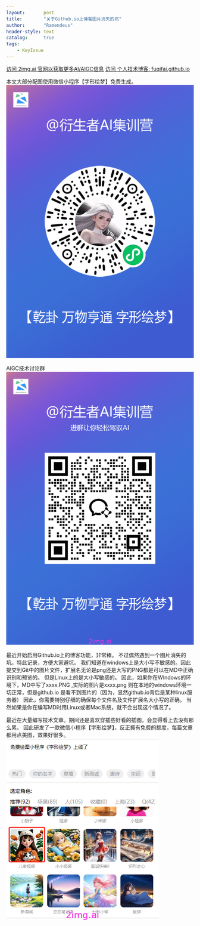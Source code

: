 ```yaml
---
layout:       post
title:        "关于Github.io上博客图片消失的坑"
author:       "Ramendeus"
header-style: text
catalog:      true
tags:
    - KeyIssue
---
```


[访问 2img.ai 官网以获取更多AI/AIGC信息](https://2img.ai)
[访问 个人技术博客: fuqifai.github.io](https://fuqifai.github.io)

本文大部分配图使用微信小程序【字形绘梦】免费生成。
![](/img/小程序码.png)

AIGC技术讨论群
![](/img/RA群永久二维码.png)

最近开始启用Github.io上的博客功能，非常棒。
不过偶然遇到一个图片消失的坑。特此记录，方便大家避坑。
我们知道在windows上是大小写不敏感的。因此提交到Git中的图片文件，扩展名无论是png还是大写的PNG都是可以在MD中正确识别和预览的。
但是Linux上的是大小写敏感的。
因此，如果你在WIndows的环境下，MD中写了xxxx.PNG ,实际的图片是xxxx.png  则在本地的windows环境一切正常，但是github.io 是看不到图片的（因为，显然github.io背后是某种linux服务器）
因此，你需要特别仔细的确保每个文件名及文件扩展名大小写的正确。
当然如果是你在编写MD时用Linux或者Mac系统，就不会出现这个情况了。


最近在大量编写技术文章。期间还是喜欢穿插些好看的插图，会显得看上去没有那么累。
因此研发了一款微信小程序【字形绘梦】，反正拥有免费的额度，每篇文章都用点美图，效果好很多。
![](/img/20241231-2.png)